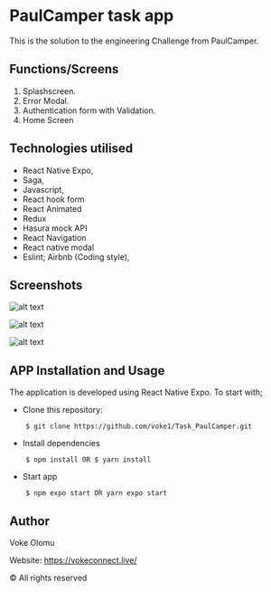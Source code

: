 # PaulCamper task app

This is the solution to the engineering Challenge from PaulCamper.

## Functions/Screens

1. Splashscreen.
2. Error Modal.
3. Authentication form with Validation.
4. Home Screen

## Technologies utilised

- React Native Expo,
- Saga,
- Javascript,
- React hook form
- React Animated
- Redux
- Hasura mock API
- React Navigation
- React native modal
- Eslint; Airbnb (Coding style),

## Screenshots

![alt text](https://github.com/voke1/Task_PaulCamper/blob/master/screenshots/splash.jpeg?raw=true)

![alt text](https://github.com/voke1/Task_PaulCamper/blob/master/screenshots/authForm1.jpeg?raw=true)

![alt text](https://github.com/voke1/Task_PaulCamper/blob/master/screenshots/modal1.jpeg?raw=true)

## APP Installation and Usage

The application is developed using React Native Expo. To start with;

- Clone this repository:

```
    $ git clone https://github.com/voke1/Task_PaulCamper.git
```

- Install dependencies

```
    $ npm install OR $ yarn install
```

- Start app

```
    $ npm expo start OR yarn expo start
```

## Author

Voke Olomu

Website: https://vokeconnect.live/

© All rights reserved
